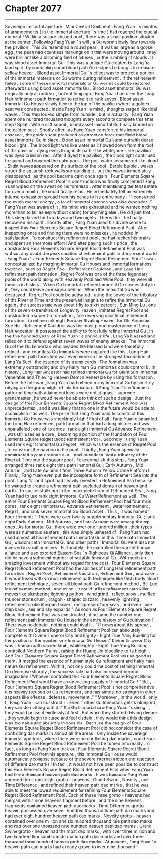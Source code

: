 
# Chapter 2077


---

Sovereign immortal aperture , Mini Central Continent .
Fang Yuan ’ s months of arrangements ( in the immortal aperture ’ s time ) had reached the crucial moment !
Within a square shaped pool , there was a small pavilion situated at the center .
Following Fang Yuan ’ s will , a Gu worm slowly flew towards the pavilion .
This Gu resembled a round pearl , it was as large as a goose egg , the pearl had countless markings on it that were moving around , they were brilliant like a blooming field of lotuses , or the rumbling of clouds .
It was blood asset Immortal Gu !
This was a unique Gu created by Lang Ya land spirit by combining some blood path Gu recipes he bought in treasure yellow heaven .
Blood asset Immortal Gu ’ s effect was to protect a portion of the immortal materials or Gu worms during refinement . If the refinement failed , some of these immortal materials or Gu worms could be restored afterwards using blood asset Immortal Gu .
Blood asset Immortal Gu was originally only at rank six , but not long ago , Fang Yuan had used the Long Hair refinement path formation to refine it to rank seven .
Blood asset Immortal Gu House slowly flew to the top of the pavilion where a golden seat was constructed .
Inside Fang Yuan ’ s mind , thoughts surged like tidal waves . This step looked simple from outside , but in actuality , Fang Yuan spent one hundred thousand thoughts every second to complete this final step !
Splat .
With a soft sound , blood asset Immortal Gu finally landed on the golden seat .
Shortly after , as Fang Yuan transferred his immortal essence , the golden seat produced an attraction force that fixed blood asset Immortal Gu in place .
Blood asset Immortal Gu burst out with dense blood light .
The blood light was like water as it flowed down from the roof of the pavilion , dying everything in its path ; the white jade - like pavilion was dyed crimson red .
After it dyed the pavilion , the blood light continued to spread and covered the calm pool .
The pool water became red like blood .
Slight waves appeared on the surface of the pool . Burble burble , waves struck the squarish rock walls surrounding it , but the waves immediately disappeared , as the pool became calm once again .
Four Elements Square Regret Blood Refinement Pool ’ s construction was finally completed !
Fang Yuan wiped off the sweat on his forehead . After maintaining the tense state for over a month , he could finally relax .
He immediately felt an extremely intense exhaustion spread from his bones to his entire body .
“ I consumed too much mental energy , a lot of immortal essence was also expended .” Fang Yuan was aware of it , his mind was exhausted and he wanted nothing more than to fall asleep without caring for anything else .
He did just that .
This sleep lasted for two days and two nights .
Thereafter , he finally recovered his spirit .
Shortly after , Fang Yuan used his divine sense to inspect this Four Elements Square Regret Blood Refinement Pool .
After inspecting once and finding there were no mistakes , he nodded in satisfaction .
To construct this refinement pool , he had racked his brains and spent an enormous effort !
And after paying such a price , the constructed Four Elements Square Regret Blood Refinement Pool was without any doubt the peak creation of refinement path in the present world .
Fang Yuan ’ s Four Elements Square Regret Blood Refinement Pool ’ s was conceptualized by merging Immortal Gu Houses and immortal formations together , such as Regret Pool , Refinement Cauldron , and Long Hair refinement path formation .
Regret Pool was one of the three legendary pools of the world along with Heavenly Pool and Wine Pool , they were all famous in history . When Gu Immortals refined Immortal Gu successfully in it , they could leave an insignia behind . When the Immortal Gu was destroyed , Regret Pool could be activated , using the power of the tributary of the River of Time and the preserved insignia to refine the Immortal Gu again , the success rate was about fifty to sixty percent .
Sun Ming Lu , one of the seven extremities of Longevity Heaven , imitated Regret Pool and constructed a super Gu formation , fate reversing sacrificial refinement formation , to refine rank eight Fortune Rivaling Heaven for Old Ancestor Xue Hu .
Refinement Cauldron was the most proud masterpiece of Long Hair Ancestor , it possessed the ability to forcefully refine Immortal Gu . In the five hundred years of Fang Yuan ’ s previous life , Lang Ya blessed land relied on it to defend against seven waves of enemy attacks . The Immortal Gu of the Gu Immortals who invaded the blessed land were forcefully refined , and countless Gu Immortals were captured like this .
Long Hair refinement path formation was even more so the strongest foundation of Lang Ya Sect , the essence of its trump cards . The formation was extremely outstanding and only hairy man Gu Immortals could control it . In history , Long Hair Ancestor had refined Immortal Gu for Giant Sun Immortal Venerable and Thieving Heaven Demon Venerable by using this formation . Before the fate war , Fang Yuan had refined many Immortal Gu by similarly relying on the grand might of this formation .
If Fang Yuan ’ s refinement path and time path attainment levels were not at quasi - supreme grandmaster , he would never be able to think of such a design .
Just the design of this Four Elements Square Regret Blood Refinement Pool was unprecedented , and it was likely that no one in the future would be able to accomplish it as well . The price that Fang Yuan paid to construct this Immortal Gu House was shockingly high !
First of all , Fang Yuan dismantled the Long Hair refinement path formation that had a long history and was unparalleled ; one of its cores , rank eight Immortal Gu Advance Refinement , was still used as a core , becoming a portion of the foundation of Four Elements Square Regret Blood Refinement Pool .
Secondly , Fang Yuan used rank eight Immortal Gu Regret , which was the essence of Regret Pool , to construct the pavilion in the pool .
Thirdly , Fang Yuan specially constructed a year essence sub - pool outside to lead a tributary of the River of Time into the square pool . To accomplish this step , Fang Yuan arranged three rank eight time path Immortal Gu ; Early Autumn , Mid Autumn , and Late Autumn ( from Three Autumn Yellow Crane Platform ).
Finally , Fang Yuan even put the incomplete form of Refinement Sea into the pool . Lang Ya land spirit had heavily invested in Refinement Sea because he wanted to create a refinement path secluded domain of heaven and earth . To successfully put in the incomplete form of Refinement Sea , Fang Yuan had to use rank eight Immortal Gu Water Refinement as well .
The entire Four Elements Square Regret Blood Refinement Pool had four main cores ; rank eight Immortal Gu Advance Refinement , Water Refinement , Regret , and rank seven Immortal Gu Blood Asset . Thus , it was named ‘ Four Elements ’. There were over twenty supplementary Immortal Gu ; rank eight Early Autumn , Mid Autumn , and Late Autumn were among the top ones . As for mortal Gu , there were over one hundred million , their types were as numerous as stars , this was simply unheard of .
Fang Yuan had used almost all his refinement path Immortal Gu in this , time path Immortal Gu , wisdom path Immortal Gu and other paths ’ Immortal Gu were also not invested in small numbers . Fortunately , he controlled the variant human alliance and also extorted Eastern Sea ’ s Righteous Qi Alliance , only then did he have a sufficient number of suitable Immortal Gu .
With such an amazing investment without any regard for the cost , Four Elements Square Regret Blood Refinement Pool had the abilities of Long Hair refinement path formation , Regret Pool , Refinement Cauldron , Refinement Sea , and so on . It was infused with various refinement path techniques like flesh body blood refinement technique , seven kill blood path Gu refinement method , Bei Luo ice refinement method , and so on . It could utilize refinement path killer moves like slumbering lightning python , wind grind , reflect snow , muffled thunder stone drum , dragon - shaped blizzard , heavenly light ring , refinement snake lifespan flower , omnipresent four seas , and even ‘ one step back , sea and sky expands ’.
As soon as Four Elements Square Regret Blood Refinement Pool was constructed , it became the number one refinement path Immortal Gu House in the entire history of Gu cultivation !
There was no debate , nothing could rival it .
“ If news about it is spread , Four Elements Square Regret Blood Refinement Pool can absolutely compete with Divine Emperor City and Eighty - Eight True Yang Building for the position of the number one Immortal Gu House .”
Divine Emperor City was a human path sacred land , while Eighty - Eight True Yang Building controlled Northern Plains , raising the Huang Jin bloodline to its height . And Four Elements Square Regret Blood Refinement Pool was as good as them .
It merged the essence of human style Gu refinement and hairy man nature Gu refinement . With it , not only could the cost of refining Immortal Gu decrease sharply , the success rate had also increased beyond imagination !
Whoever controlled this Four Elements Square Regret Blood Refinement Pool would have an unceasing supply of Immortal Gu !
“ But , Four Elements Square Regret Blood Refinement Pool is not comprehensive . It is heavily focused on Gu refinement , and has almost no strength in other aspects like offense , defense , movement .”
“ Moreover , in this world , only I , Fang Yuan , can construct it . Even if other Gu Immortals get its blueprint , they can do nothing with it !”
If a Gu Immortal saw Fang Yuan ’ s design , they would praise it endlessly at first . But when they started delving deeper , they would begin to curse and feel disdain , they would think this design was too naive and absurdly impossible .
Because the design of Four Elements Square Regret Blood Refinement Pool did not consider the case of conflicting dao marks in almost all the areas .
Only inside the sovereign immortal aperture , where there were no conflicting dao marks , could Four Elements Square Regret Blood Refinement Pool be turned into reality .
In fact , as long as Fang Yuan took out Four Elements Square Regret Blood Refinement Pool from his aperture , this Immortal Gu House would automatically collapse because of the severe internal friction and rejection of different dao marks !
In fact , it would not have been possible to construct this Four Elements Square Regret Blood Refinement Pool when Fang Yuan had three thousand heaven path dao marks .
It was because Fang Yuan annexed three rank eight grotto - heavens , Grand Swine , Novelty , and Time Difference , and refined their heaven path dao marks , that he was able to meet the lowest requirement for refining Four Elements Square Regret Blood Refinement Pool .
Each of these three grotto - heavens had merged with a nine heavens fragment before , and the nine heavens fragments contained heaven path dao marks .
Time Difference grotto - heaven possessed over seven hundred thousand time path dao marks and had over eight hundred heaven path dao marks .
Novelty grotto - heaven contained over one million and six hundred thousand rule path dao marks and had over one thousand nine hundred heaven path dao marks .
Grand Swine grotto - heaven had the most dao marks , with over three million and two hundred thousand transformation path dao marks and over three thousand three hundred heaven path dao marks .
At present , Fang Yuan ’ s heaven path dao marks had already grown to over nine thousand !

---


